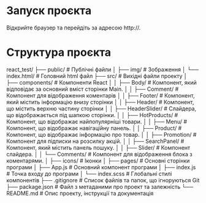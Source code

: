 # Запуск проєкта

Відкрийте браузер та перейдіть за адресою http://.

# Структура проєкта

react_test/
├── public/ # Публічні файли
│ ├── img/ # Зображення
│ └── index.html/ # Головний html файл
├── src/ # Вихідні файли проекту
│ ├── components/ # Компоненти React
│ │ ├── Body/ # Компонент, який відповідає за основний вміст сторінки Main.
│ │ ├── Comment/ # Компонент для відображення коментарів
│ │ ├── Footer/ # Компонент, який містить інформацію внизу сторінки
│ │ ├── Header/ # Компонент, що містить верхню частину сторінки
│ │ ├── HeaderSlider/ # Слайдера, що відображається під шапкою сторінки.
│ │ ├── HotProducts/ # Компонент, що відображає найпопулярніші товари.
│ │ ├── Menu/ # Компонент, що відображає навігаційну панель.
│ │ ├── Product/ # Компонент, що відображає інформацію про товар.
│ │ ├── Promotion/ # Компонент для підписки на розсилку акцій.
│ │ ├── SearchPanel/ # Компонент, який містить панель пошуку.
│ │ ├── Slider/ # Компонент слайдера.
│ │ └── Сomments/ # Компонент для відображення блока з коментарями.
│ ├── icons/ # Іконки
│ ├── pages/ # Основні сторінки програми
│ ├── App.js # Основний компонент програми
│ ├── index.js # Точка входу до програми
│ └── index.scss # Глобальні стилі компонентів
├── .gitignore # Список файлів та папок, що ігноруються Git
├── package.json # Файл з метаданими про проект та залежність
└── README.md # Опис проекту, інструкції та документація
